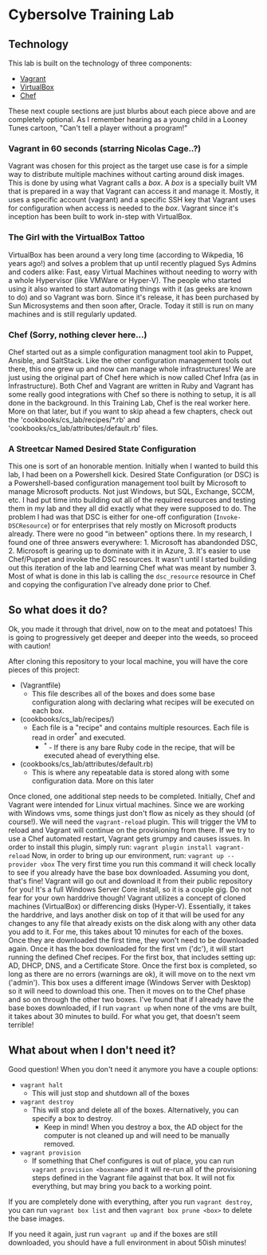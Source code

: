 # Cybersolve Training Lab
## Technology
This lab is built on the technology of three components:
- [Vagrant](https://vagrantup.com)
- [VirtualBox](https://virtualbox.org)
- [Chef](https://chef.io)

These next couple sections are just blurbs about each piece above and are completely optional. As I remember hearing as a young child in a Looney Tunes cartoon, "Can't tell a player without a program!"

### Vagrant in 60 seconds (starring Nicolas Cage..?)
Vagrant was chosen for this project as the target use case is for a simple way to distribute multiple machines without carting around disk images. This is done by using what Vagrant calls a _box_. A _box_ is a specially built VM that is prepared in a way that Vagrant can access it and manage it. Mostly, it uses a specific account (vagrant) and a specific SSH key that Vagrant uses for configuration when access is needed to the _box_. Vagrant since it's inception has been built to work in-step with VirtualBox. 

### The Girl with the VirtualBox Tattoo
VirtualBox has been around a very long time (according to Wikpedia, 16 years ago!) and solves a problem that up until recently plagued Sys Admins and coders alike: Fast, easy Virtual Machines without needing to worry with a whole Hypervisor (like VMWare or Hyper-V). The people who started using it also wanted to start automating things with it (as geeks are known to do) and so Vagrant was born. Since it's release, it has been purchased by Sun Microsystems and then soon after, Oracle. Today it still is run on many machines and is still regularly updated.

### Chef (Sorry, nothing clever here...)
Chef started out as a simple configuration managment tool akin to Puppet, Ansible, and SaltStack. Like the other configuration management tools out there, this one grew up and now can manage whole infrastructures! We are just using the original part of Chef here which is now called Chef Infra (as in Infrastructure). Both Chef and Vagrant are written in Ruby and Vagrant has some really good integrations with Chef so there is nothing to setup, it is all done in the background. In this Training Lab, Chef is the real worker here. More on that later, but if you want to skip ahead a few chapters, check out the 'cookbooks/cs_lab/recipes/*.rb' and 'cookbooks/cs_lab/attributes/default.rb' files.

### A Streetcar Named Desired State Configuration
This one is sort of an honorable mention. Initially when I wanted to build this lab, I had been on a Powershell kick. Desired State Configuration (or DSC) is a Powershell-based configuration management tool built by Microsoft to manage Microsoft products. Not just Windows, but SQL, Exchange, SCCM, etc. I had put time into building out all of the required resources and testing them in my lab and they all did exactly what they were supposed to do. The problem I had was that DSC is either for one-off configuration (`Invoke-DSCResource`) or for enterprises that rely mostly on Microsoft products already. There were no good "in between" options there. In my research, I found one of three answers everywhere: 1. Microsoft has abandonded DSC, 2. Microsoft is gearing up to dominate with it in Azure, 3. It's easier to use Chef/Puppet and invoke the DSC resources. It wasn't until I started building out this iteration of the lab and learning Chef what was meant by number 3. Most of what is done in this lab is calling the `dsc_resource` resource in Chef and copying the configuration I've already done prior to Chef.

## So what does it do?
Ok, you made it through that drivel, now on to the meat and potatoes! This is going to progressively get deeper and deeper into the weeds, so proceed with caution!

After cloning this repository to your local machine, you will have the core pieces of this project:
- (Vagrantfile)
  - This file describes all of the boxes and does some base configuration along with declaring what recipes will be executed on each box.
- (cookbooks/cs_lab/recipes/)
  - Each file is a "recipe" and contains multiple resources. Each file is read in order<sup>*</sup> and executed.
    - <sup>*</sup> - If there is any bare Ruby code in the recipe, that will be executed ahead of everything else.
- (cookbooks/cs_lab/attributes/default.rb)
  - This is where any repeatable data is stored along with some configuration data. More on this later

Once cloned, one additional step needs to be completed. Initially, Chef and Vagrant were intended for Linux virtual machines. Since we are working with Windows vms, some things just don't flow as nicely as they should (of course!). We will need the `vagrant-reload` plugin. This will trigger the VM to reload and Vagrant will continue on the provisioning from there. If we try to use a Chef automated restart, Vagrant gets grumpy and causes issues. In order to install this plugin, simply run:
```vagrant plugin install vagrant-reload```
Now, in order to bring up our environment, run: 
```vagrant up --provider vbox```
The very first time you run this command it will check locally to see if you already have the base box downloaded. Assuming you dont, that's fine! Vagrant will go out and download it from their public repository for you! It's a full Windows Server Core install, so it is a couple gig. Do not fear for your own harddrive though! Vagrant utilizes a concept of cloned machines (VirtualBox) or differencing disks (Hyper-V). Essentially, it takes the harddrive, and lays another disk on top of it that will be used for any changes to any file that already exists on the disk along with any other data you add to it. For me, this takes about 10 minutes for each of the boxes. Once they are downloaded the first time, they won't need to be downloaded again. 
Once it has the box downloaded for the first vm ('dc'), it will start running the defined Chef recipes. For the first box, that includes setting up: AD, DHCP, DNS, and a Certificate Store. Once the first box is completed, so long as there are no errors (warnings are ok), it will move on to the next vm ('admin'). This box uses a different image (Windows Server with Desktop) so it will need to download this one. Then it moves on to the Chef phase and so on through the other two boxes.
I've found that if I already have the base boxes downloaded, if I run `vagrant up` when none of the vms are built, it takes about 30 minutes to build. For what you get, that doesn't seem terrible!

## What about when I don't need it?
Good question! When you don't need it anymore you have a couple options:
* `vagrant halt`
  * This will just stop and shutdown all of the boxes
* `vagrant destroy`
  * This will stop and delete all of the boxes. Alternatively, you can specify a box to destroy.
    * Keep in mind! When you destroy a box, the AD object for the computer is not cleaned up and will need to be manually removed.
* `vagrant provision`
  * If something that Chef configures is out of place, you can run `vagrant provision <boxname>` and it will re-run all of the provisioning steps defined in the Vagrant file against that box. It will not fix everything, but may bring you back to a working point.

If you are completely done with everything, after you run `vagrant destroy`, you can run `vagrant box list` and then `vagrant box prune <box>` to delete the base images.

If you need it again, just run `vagrant up` and if the boxes are still downloaded, you should have a full environment in about 50ish minutes!